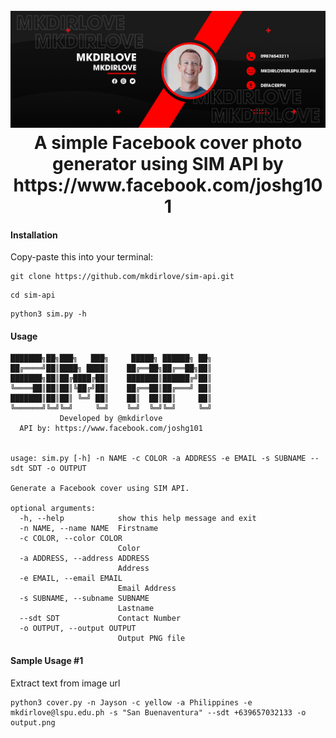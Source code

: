 <h1 align="center">
  <br>
  <a href="https://github.com/mkdirlove/sim-api"><img src="https://github.com/mkdirlove/sim-api/blob/main/output.png" alt="sim-api"></a>
  <br>
  A simple Facebook cover photo generator using SIM API by https://www.facebook.com/joshg101
  <br>
</h1>

#### Installation

Copy-paste this into your terminal:

```
git clone https://github.com/mkdirlove/sim-api.git
```
```
cd sim-api
```
```
python3 sim.py -h
```

#### Usage
```
███████╗██╗███╗   ███╗     █████╗ ██████╗ ██╗
██╔════╝██║████╗ ████║    ██╔══██╗██╔══██╗██║
███████╗██║██╔████╔██║    ███████║██████╔╝██║
╚════██║██║██║╚██╔╝██║    ██╔══██║██╔═══╝ ██║
███████║██║██║ ╚═╝ ██║    ██║  ██║██║     ██║
╚══════╝╚═╝╚═╝     ╚═╝    ╚═╝  ╚═╝╚═╝     ╚═╝
           Developed by @mkdirlove
  API by: https://www.facebook.com/joshg101 
  

usage: sim.py [-h] -n NAME -c COLOR -a ADDRESS -e EMAIL -s SUBNAME --sdt SDT -o OUTPUT

Generate a Facebook cover using SIM API.

optional arguments:
  -h, --help            show this help message and exit
  -n NAME, --name NAME  Firstname
  -c COLOR, --color COLOR
                        Color
  -a ADDRESS, --address ADDRESS
                        Address
  -e EMAIL, --email EMAIL
                        Email Address
  -s SUBNAME, --subname SUBNAME
                        Lastname
  --sdt SDT             Contact Number
  -o OUTPUT, --output OUTPUT
                        Output PNG file
```
#### Sample Usage #1

Extract text from image url

```
python3 cover.py -n Jayson -c yellow -a Philippines -e mkdirlove@lspu.edu.ph -s "San Buenaventura" --sdt +639657032133 -o output.png
```
